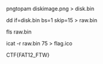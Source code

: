 pngtopam diskimage.png > disk.bin

dd if=disk.bin bs=1 skip=15 > raw.bin

fls raw.bin

icat -r raw.bin 75 > flag.ico

CTF{FAT12_FTW}

